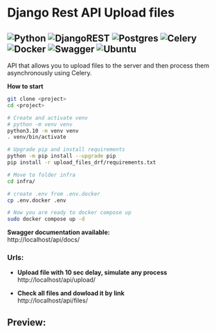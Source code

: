 # Django Rest API Upload files

![Python](https://img.shields.io/badge/python-3670A0?style=for-the-badge&logo=python&logoColor=ffdd54)
![DjangoREST](https://img.shields.io/badge/DJANGO-REST-ff1709?style=for-the-badge&logo=django&logoColor=white&color=ff1709&labelColor=gray)
![Postgres](https://img.shields.io/badge/postgres-%23316192.svg?style=for-the-badge&logo=postgresql&logoColor=white)
![Celery](https://img.shields.io/badge/celery-%23a9cc54.svg?style=for-the-badge&logo=celery&logoColor=ddf4a4)
![Docker](https://img.shields.io/badge/docker-%230db7ed.svg?style=for-the-badge&logo=docker&logoColor=white)
![Swagger](https://img.shields.io/badge/-Swagger-%23Clojure?style=for-the-badge&logo=swagger&logoColor=white)
![Ubuntu](https://img.shields.io/badge/Ubuntu-E95420?style=for-the-badge&logo=ubuntu&logoColor=white)  
---
API that allows you to upload files to the server and then process them asynchronously using Celery.

**How to start**
```bash
git clone <project>
cd <project>

# Create and activate venv
# python -m venv venv
python3.10 -m venv venv
. venv/bin/activate

# Upgrade pip and install requirements
python -m pip install --upgrade pip
pip install -r upload_files_drf/requirements.txt 

# Move to folder infra
cd infra/

# create .env from .env.docker
cp .env.docker .env

# Now you are ready to docker compose up
sudo docker compose up -d
```

**Swagger documentation available:**  
http://localhost/api/docs/  

### Urls:  
- **Upload file with 10 sec delay, simulate any process**   
http://localhost/api/upload/  

- **Check all files and dowload it by link**  
http://localhost/api/files/  

## Preview:  